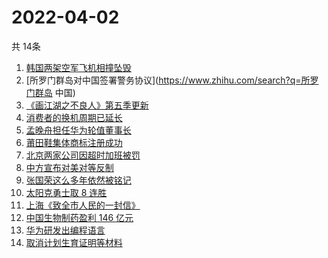 # 2022-04-02
  共 14条

  <!-- BEGIN -->
  <!-- 最后更新时间:Sat Apr 02 2022 03:24:02 GMT+0000 (Coordinated Universal Time) -->
  1. [韩国两架空军飞机相撞坠毁](https://www.zhihu.com/search?q=韩国空军飞机)
1. [所罗门群岛对中国签署警务协议](https://www.zhihu.com/search?q=所罗门群岛 中国)
1. [《画江湖之不良人》第五季更新](https://www.zhihu.com/search?q=画江湖之不良人)
1. [消费者的换机周期已延长](https://www.zhihu.com/search?q=换机)
1. [孟晚舟担任华为轮值董事长](https://www.zhihu.com/search?q=孟晚舟)
1. [莆田鞋集体商标注册成功](https://www.zhihu.com/search?q=莆田鞋)
1. [北京两家公司因超时加班被罚](https://www.zhihu.com/search?q=超时加班)
1. [中方宣布对美对等反制](https://www.zhihu.com/search?q=中方宣布对美对等反制)
1. [张国荣这么多年依然被铭记](https://www.zhihu.com/search?q=张国荣)
1. [太阳克勇士取 8 连胜](https://www.zhihu.com/search?q=菲尼克斯太阳)
1. [上海《致全市人民的一封信》](https://www.zhihu.com/search?q=致全市人民的一封信)
1. [中国生物制药盈利 146 亿元](https://www.zhihu.com/search?q=中国生物制药)
1. [华为研发出编程语言](https://www.zhihu.com/search?q=华为仓颉)
1. [取消计划生育证明等材料](https://www.zhihu.com/search?q=取消计划生育证明等材料)
  <!-- END -->
  